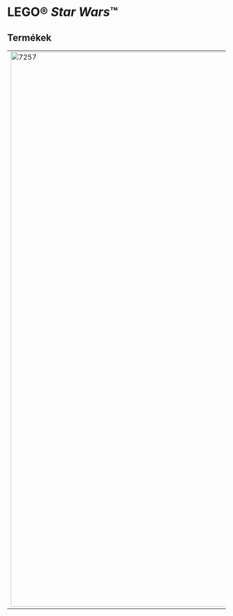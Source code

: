 <h1>LEGO® <i>Star Wars</i>™</h1>
<h2>Termékek</h2>
<table>
<tr>
<td rowspan="2"><img alt="7257" src="https://www.lego.com/cdn/product-assets/product.img.pri/7257_prod.jpg" width="1280"></td>
<td><b>7257 Végső fénykard™ párbaj</b></td>
</tr>
<tr>
<td>Ez minden idők leglátványosabb fénykard csatája, amikor Anakin Skywalker szembeszáll Obi-Wan Kenobival – és te irányítod az akciót! Csatázz barátaiddal elképesztő mozdulatokkal, és bizonyítsd be, ki a legerősebb Jedi lovag a galaxisban. A fénykardok tényleg világítanak! Tartalmazza Anakin Skywalkert és Obi-Wan Kenobit világító fénykardokkal.</td>
</tr>
</table>